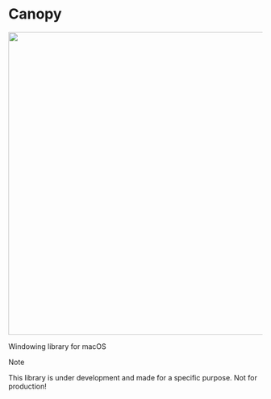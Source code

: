# Canopy
<img src="https://github.com/user-attachments/assets/e816ae74-81a7-46b8-a5a1-03fe097045ba" width="600" />


Windowing library for macOS

> [!NOTE]
> This library is under development and made for a specific purpose.
> Not for production!
